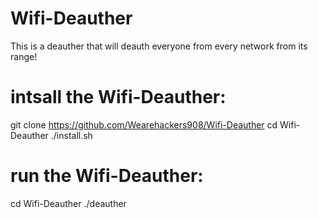 # Wifi-Deauther
This is a deauther that will deauth everyone from every network from its range!
# intsall the Wifi-Deauther:
git clone https://github.com/Wearehackers908/Wifi-Deauther
cd Wifi-Deauther
./install.sh


# run the Wifi-Deauther:

cd Wifi-Deauther
./deauther
